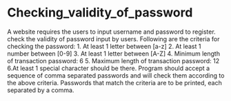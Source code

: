 # Checking_validity_of_password
A website requires the users to input username and password to register. check the validity of password input by users. Following are the criteria for checking the password: 1. At least 1 letter between [a-z] 2. At least 1 number between [0-9] 3. At least 1 letter between [A-Z] 4. Minimum length of transaction password: 6 5. Maximum length of transaction password: 12 6.At least 1 special character should be there. Program should accept a sequence of comma separated passwords and will check them according to the above criteria. Passwords that match the criteria are to be printed, each separated by a comma.
